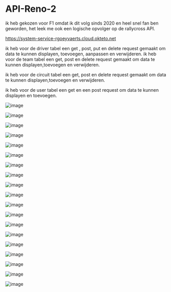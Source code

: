 # API-Reno-2
ik heb gekozen voor F1 omdat ik dit volg sinds 2020 en heel snel fan ben geworden, het leek me ook een logische opvolger op de rallycross API.

https://system-service-rgoeyvaerts.cloud.okteto.net



ik heb voor de driver tabel een get , post, put en delete request gemaakt om data te kunnen displayen, toevoegen, aanpassen en verwijderen.
ik heb voor de team tabel een get, post en delete request gemaakt om data te kunnen displayen,toevoegen en verwijderen.

ik heb voor de circuit tabel een get, post en delete request gemaakt om data te kunnen displayen,toevoegen en verwijderen.

ik heb voor de user tabel een get en een post request om data te kunnen displayen en toevoegen.

![image](https://user-images.githubusercontent.com/91118302/210999864-43a8f9a0-6b12-4b55-85dc-669caa61a656.png)

![image](https://user-images.githubusercontent.com/91118302/210999903-71e766d2-4e83-4ebb-b6ef-6a103ef012fb.png)

![image](https://user-images.githubusercontent.com/91118302/210999935-ca331ff6-4552-4317-a794-50d187c309c2.png)

![image](https://user-images.githubusercontent.com/91118302/210999972-a57fe69b-c954-4c37-a039-947c8cbc9819.png)










![image](https://user-images.githubusercontent.com/91118302/211034044-94bdc4f7-a5ec-446d-acbf-3139f82fb8d9.png)



![image](https://user-images.githubusercontent.com/91118302/211034725-9e7c8544-03c6-4d05-a82e-6c332c759695.png)



![image](https://user-images.githubusercontent.com/91118302/211000775-67090fa1-8c64-4b37-b2db-2902d4851de3.png)

![image](https://user-images.githubusercontent.com/91118302/211000817-342f68f9-bef5-4d94-b42b-9141e065df60.png)

![image](https://user-images.githubusercontent.com/91118302/211000927-eff45183-a14d-4211-8737-87cb3f6a4e5e.png)

![image](https://user-images.githubusercontent.com/91118302/211000971-fb037a72-5fc8-41dd-9ba0-1243366caaaf.png)

![image](https://user-images.githubusercontent.com/91118302/211001003-0fa2a269-7894-4382-b268-ff5466a4b403.png)

![image](https://user-images.githubusercontent.com/91118302/211001059-b950a5f1-311c-4755-a99a-ea86277f458b.png)

![image](https://user-images.githubusercontent.com/91118302/211001085-8f18af3a-703e-4f31-9fc8-796c0053338c.png)

![image](https://user-images.githubusercontent.com/91118302/211001115-f2d46b06-3cdf-4deb-8297-dc7a7984e4b0.png)

![image](https://user-images.githubusercontent.com/91118302/211001167-b402d78d-4ef6-4414-bbb9-77180ef2fee7.png)

![image](https://user-images.githubusercontent.com/91118302/211001196-829ed32f-55ca-4064-889c-5c3f1eb2b7aa.png)

![image](https://user-images.githubusercontent.com/91118302/211001226-c14d9b82-43f0-436d-aab4-d8fc2c5b1155.png)

![image](https://user-images.githubusercontent.com/91118302/211001263-b5f2e4b1-196f-429b-9b2b-988e0963bacc.png)

![image](https://user-images.githubusercontent.com/91118302/211001316-95d09c8f-d13e-493e-91ec-5c041e120592.png)











